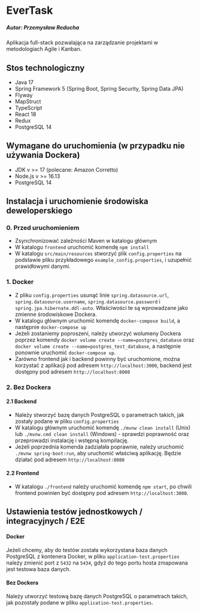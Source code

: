 # EverTask
##### Autor: Przemysław Reducha

Aplikacja full-stack pozwalająca na 
zarządzanie projektami w metodologiach Agile i Kanban.

## Stos technologiczny
- Java 17
- Spring Framework 5 (Spring Boot, Spring Security, Spring Data JPA)
- Flyway
- MapStruct
- TypeScript
- React 18
- Redux
- PostgreSQL 14

## Wymagane do uruchomienia (w przypadku nie używania Dockera)

- JDK v >= 17 (polecane: Amazon Corretto)
- Node.js v >= 16.13
- PostgreSQL 14

## Instalacja i uruchomienie środowiska deweloperskiego
### 0. Przed uruchomieniem

- Zsynchronizować zależności Maven w katalogu głównym
- W katalogu `frontend` uruchomić komendę `npm install`
- W katalogu `src/main/resources` stworzyć plik `config.properties` na podstawie pliku przykładowego
`example_config.properties`, i uzupełnić prawidłowymi danymi.

### 1. Docker
- Z pliku `config.properties` usunąć linie `spring.datasource.url`, `spring.datasource.username`, 
`spring.datasource.password` i `spring.jpa.hibernate.ddl-auto`. Właściwości te są wprowadzane jako zmienne
środowiskowe Dockera.
- W katalogu głównym uruchomić komendę `docker-compose build`, a następnie `docker-compose up`
- Jeżeli zostaniemy poproszeni, należy utworzyć wolumeny Dockera poprzez komendy `docker volume create --name=postgres_database`
oraz `docker volume create --name=postgres_test_database`, a następnie ponownie uruchomić `docker-compose up`.
- Zarówno frontend jak i backend powinny być uruchomione, można korzystać z aplikacji pod adresem `http://localhost:3000`,
backend jest dostępny pod adresem `http://localhost:8080`

### 2. Bez Dockera
#### 2.1 Backend
- Należy stworzyć bazę danych PostgreSQL o parametrach takich, jak zostały podane w pliku `config.properties`
- W katalogu głównym uruchomić komendę `./mvnw clean install` (Unix) lub `./mvnw.cmd clean install` (Windows) - sprawdzi poprawność oraz
przeprowadzi instalację i wstępną kompilację. 
- Jeżeli poprzednia komenda zadziałała poprawnie, należy uruchomić `./mvnw spring-boot:run`, aby uruchomić właściwą aplikację.
Będzie działać pod adresem `http://localhost:8080`

#### 2.2 Frontend
- W katalogu `./frontend` należy uruchomić komendę `npm start`, po chwili
frontend powinien być dostępny pod adresem `http://localhost:3000`.

## Ustawienia testów jednostkowych / integracyjnych / E2E
#### Docker
Jeżeli chcemy, aby do testów została wykorzystana baza danych PostgreSQL z kontenera Docker, w pliku `application-test.properties`
należy zmienić port z `5432` na `5434`, gdyż do tego portu hosta zmapowana jest testowa baza danych.

#### Bez Dockera
Należy utworzyć testową bazę danych PostgreSQL o parametrach takich, jak pozostały podane w 
pliku `application-test.properties`.